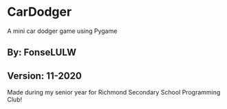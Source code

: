 # CarDodger
A mini car dodger game using Pygame

## By: FonseLULW
## Version: 11-2020

Made during my senior year for Richmond Secondary School Programming Club!
